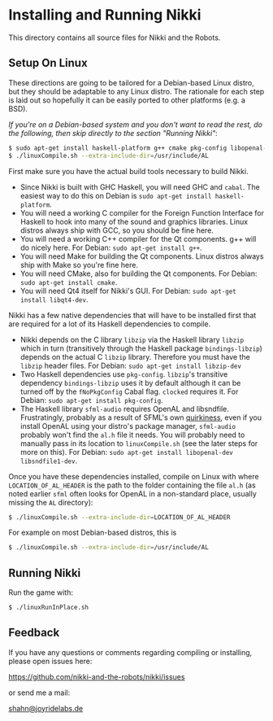 Installing and Running Nikki
============================

This directory contains all source files for Nikki and the Robots. 

Setup On Linux
--------------

These directions are going to be tailored for a Debian-based Linux distro, but
they should be adaptable to any Linux distro. The rationale for each step is
laid out so hopefully it can be easily ported to other platforms (e.g. a BSD).

_If you're on a Debian-based system and you don't want to read the rest, do the
following, then skip directly to the section "Running Nikki"_:

``` bash
$ sudo apt-get install haskell-platform g++ cmake pkg-config libopenal-dev libsndfile1-dev
$ ./linuxCompile.sh --extra-include-dir=/usr/include/AL
```

First make sure you have the actual build tools necessary to build Nikki. 
+ Since Nikki is built with GHC Haskell, you will need GHC and `cabal`. The
  easiest way to do this on Debian is `sudo apt-get install haskell-platform`.
+ You will need a working C compiler for the Foreign Function Interface for
  Haskell to hook into many of the sound and graphics libraries. Linux distros
  always ship with GCC, so you should be fine here.
+ You will need a working C++ compiler for the Qt components. g++ will do nicely
  here. For Debian: `sudo apt-get install g++`.
+ You will need Make for building the Qt components. Linux distros always ship
  with Make so you're fine here.
+ You will need CMake, also for building the Qt components. For Debian: `sudo
  apt-get install cmake`.
+ You will need Qt4 itself for Nikki's GUI. For Debian: `sudo apt-get install
  libqt4-dev`.

Nikki has a few native dependencies that will have to be installed first that
are required for a lot of its Haskell dependencies to compile.

+ Nikki depends on the C library `libzip` via the Haskell library `libzip` which
  in turn (transitively through the Haskell package `bindings-libzip`) depends
  on the actual C `libzip` library. Therefore you must have the `libzip` header
  files. For Debian: `sudo apt-get install libzip-dev`
+ Two Haskell dependencies use `pkg-config`. `libzip`'s transitive dependency
  `bindings-libzip` uses it by default although it can be turned off by the
  `fNoPkgConfig` Cabal flag. `clocked` requires it. For Debian: `sudo apt-get
  install pkg-config`.
+ The Haskell library `sfml-audio` requires OpenAL and libsndfile.
  Frustratingly, probably as a result of SFML's own [quirkiness][1], even if you
  install OpenAL using your distro's package manager, `sfml-audio` probably
  won't find the `al.h` file it needs. You will probably need to manually pass
  in its location to `linuxCompile.sh` (see the later steps for more on this).
  For Debian: `sudo apt-get install libopenal-dev libsndfile1-dev`.

Once you have these dependencies installed, compile on Linux with where
`LOCATION_OF_AL_HEADER` is the path to the folder containing the file `al.h` (as noted earlier `sfml` often looks for OpenAL in a non-standard place, usually missing the `AL` directory):

``` bash
$ ./linuxCompile.sh --extra-include-dir=LOCATION_OF_AL_HEADER
```

For example on most Debian-based distros, this is
``` bash
$ ./linuxCompile.sh --extra-include-dir=/usr/include/AL
```

Running Nikki
-------------

Run the game with:

``` bash
$ ./linuxRunInPlace.sh
```

## Feedback

If you have any questions or comments regarding compiling or installing, please
open issues here:

https://github.com/nikki-and-the-robots/nikki/issues

or send me a mail:

shahn@joyridelabs.de

[1]: http://en.sfml-dev.org/forums/index.php?topic=3056.0
